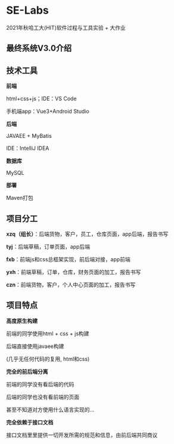 # SE-Labs
2021年秋哈工大(HIT)软件过程与工具实验 + 大作业

## 最终系统V3.0介绍

## 技术工具

**前端**

html+css+js；IDE：VS Code

手机端app：Vue3+Android Studio

**后端**

JAVAEE + MyBatis

IDE：IntelliJ IDEA

**数据库**

MySQL

**部署**

Maven打包

## 项目分工

**xzq（组长）**：后端货物，客户，员工，仓库页面，app后端，报告书写

**tyj**：后端草稿，订单页面，app后端

**fxb**：前端js和css总框架实现，前后端对接，app前端

**yxh**：前端草稿，订单，仓库，财务页面的加工，报告书写

**czn**：前端货物，客户，个人中心页面的加工，报告书写

## 项目特点

**高度原生构建**

前端的同学使用html + css + js构建

后端直接使用javaee构建

(几乎无任何代码的复用, html和css)

**完全的前后端分离**

前端的同学没有看后端的代码

后端的同学也没有看前端的页面

甚至不知道对方使用什么语言实现的…

**完全依赖于接口文档**

接口文档里里提供一切开发所需的规范和信息，由前后端共同商议
